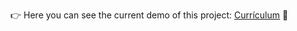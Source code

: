 :point_right: Here you can see the current demo of this project: [Currículum](https://feeldiac.github.io/cvysobremi/  "Currículum") :ocean:
